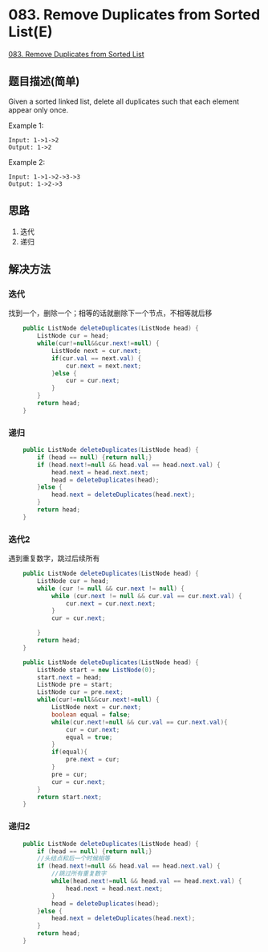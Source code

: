 # 083. Remove Duplicates from Sorted List(E)
[083. Remove Duplicates from Sorted List](https://leetcode-cn.com/problems/remove-duplicates-from-sorted-list/)

## 题目描述(简单)

Given a sorted linked list, delete all duplicates such that each element appear only once.

Example 1:
```
Input: 1->1->2
Output: 1->2
```
Example 2:
```
Input: 1->1->2->3->3
Output: 1->2->3
```
## 思路

1. 迭代
2. 递归

## 解决方法

### 迭代

找到一个，删除一个；相等的话就删除下一个节点，不相等就后移

```java
    public ListNode deleteDuplicates(ListNode head) {
        ListNode cur = head;
        while(cur!=null&&cur.next!=null) {
        	ListNode next = cur.next;
        	if(cur.val == next.val) {
        		cur.next = next.next;
        	}else {
				cur = cur.next;
			}
        }
        return head;
    }
```

### 递归

```java
    public ListNode deleteDuplicates(ListNode head) {
    	if (head == null) {return null;}
        if (head.next!=null && head.val == head.next.val) {
        	head.next = head.next.next;
        	head = deleteDuplicates(head);
        }else {
			head.next = deleteDuplicates(head.next);
		}
        return head;
    }
```
### 迭代2

遇到重复数字，跳过后续所有

```java
    public ListNode deleteDuplicates(ListNode head) {
        ListNode cur = head;
        while (cur != null && cur.next != null) {
            while (cur.next != null && cur.val == cur.next.val) {
                cur.next = cur.next.next;
            }
            cur = cur.next;

        }
        return head;
    }
```

```java
	public ListNode deleteDuplicates(ListNode head) {
		ListNode start = new ListNode(0);
		start.next = head;
		ListNode pre = start;
		ListNode cur = pre.next;
		while(cur!=null&&cur.next!=null) {
			ListNode next = cur.next;
			boolean equal = false;
			while(cur.next!=null && cur.val == cur.next.val){
				cur = cur.next;
				equal = true;
			}
			if(equal){
				pre.next = cur;
			}
			pre = cur;
			cur = cur.next;
		}
		return start.next;
	}
```


### 递归2


```java
    public ListNode deleteDuplicates(ListNode head) {
    	if (head == null) {return null;}
		//头结点和后一个时候相等
        if (head.next!=null && head.val == head.next.val) {
			//跳过所有重复数字
        	while(head.next!=null && head.val == head.next.val) {
        		head.next = head.next.next;
        	}
        	head = deleteDuplicates(head);
        }else {
			head.next = deleteDuplicates(head.next);
		}
        return head;
    }
```




